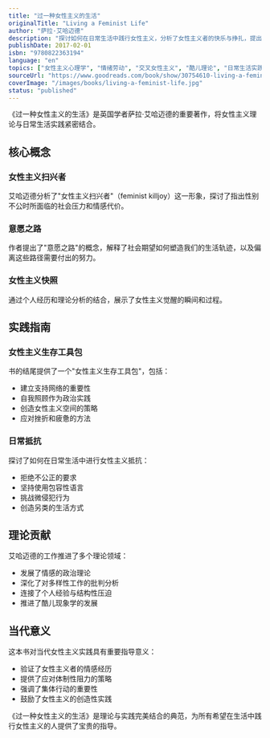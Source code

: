 ```yaml
---
title: "过一种女性主义的生活"
originalTitle: "Living a Feminist Life"
author: "萨拉·艾哈迈德"
description: "探讨如何在日常生活中践行女性主义，分析了女性主义者的快乐与挣扎，提出了女性主义生存工具包的概念。"
publishDate: 2017-02-01
isbn: "9780822363194"
language: "en"
topics: ["女性主义心理学", "情绪劳动", "交叉女性主义", "酷儿理论", "日常生活实践"]
sourceUrl: "https://www.goodreads.com/book/show/30754610-living-a-feminist-life"
coverImage: "/images/books/living-a-feminist-life.jpg"
status: "published"
---
```


《过一种女性主义的生活》是英国学者萨拉·艾哈迈德的重要著作，将女性主义理论与日常生活实践紧密结合。

## 核心概念

### 女性主义扫兴者
艾哈迈德分析了"女性主义扫兴者"（feminist killjoy）这一形象，探讨了指出性别不公时所面临的社会压力和情感代价。

### 意愿之路
作者提出了"意愿之路"的概念，解释了社会期望如何塑造我们的生活轨迹，以及偏离这些路径需要付出的努力。

### 女性主义快照
通过个人经历和理论分析的结合，展示了女性主义觉醒的瞬间和过程。

## 实践指南

### 女性主义生存工具包
书的结尾提供了一个"女性主义生存工具包"，包括：

- 建立支持网络的重要性
- 自我照顾作为政治实践
- 创造女性主义空间的策略
- 应对挫折和疲惫的方法

### 日常抵抗
探讨了如何在日常生活中进行女性主义抵抗：

- 拒绝不公正的要求
- 坚持使用包容性语言
- 挑战微侵犯行为
- 创造另类的生活方式

## 理论贡献

艾哈迈德的工作推进了多个理论领域：

- 发展了情感的政治理论
- 深化了对多样性工作的批判分析
- 连接了个人经验与结构性压迫
- 推进了酷儿现象学的发展

## 当代意义

这本书对当代女性主义实践具有重要指导意义：

- 验证了女性主义者的情感经历
- 提供了应对体制性阻力的策略
- 强调了集体行动的重要性
- 鼓励了女性主义的创造性实践

《过一种女性主义的生活》是理论与实践完美结合的典范，为所有希望在生活中践行女性主义的人提供了宝贵的指导。